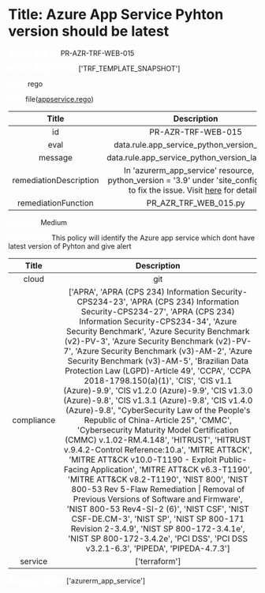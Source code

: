 



# Title: Azure App Service Pyhton version should be latest


***<font color="white">Master Test Id:</font>*** PR-AZR-TRF-WEB-015

***<font color="white">Master Snapshot Id:</font>*** ['TRF_TEMPLATE_SNAPSHOT']

***<font color="white">type:</font>*** rego

***<font color="white">rule:</font>*** file([appservice.rego])  
  
  
  
  

|Title|Description|
| :---: | :---: |
|id|PR-AZR-TRF-WEB-015|
|eval|data.rule.app_service_python_version_latest|
|message|data.rule.app_service_python_version_latest_err|
|remediationDescription|In 'azurerm_app_service' resource, set python_version = '3.9' under 'site_config' block to fix the issue. Visit <a href='https://registry.terraform.io/providers/hashicorp/azurerm/latest/docs/resources/app_service#python_version' target='_blank'>here</a> for details.|
|remediationFunction|PR_AZR_TRF_WEB_015.py|


***<font color="white">Severity:</font>*** Medium

***<font color="white">Description:</font>*** This policy will identify the Azure app service which dont have latest version of Pyhton and give alert  
  
  

|Title|Description|
| :---: | :---: |
|cloud|git|
|compliance|['APRA', 'APRA (CPS 234) Information Security-CPS234-23', 'APRA (CPS 234) Information Security-CPS234-27', 'APRA (CPS 234) Information Security-CPS234-34', 'Azure Security Benchmark', 'Azure Security Benchmark (v2)-PV-3', 'Azure Security Benchmark (v2)-PV-7', 'Azure Security Benchmark (v3)-AM-2', 'Azure Security Benchmark (v3)-AM-5', 'Brazilian Data Protection Law (LGPD)-Article 49', 'CCPA', 'CCPA 2018-1798.150(a)(1)', 'CIS', 'CIS v1.1 (Azure)-9.9', 'CIS v1.2.0 (Azure)-9.9', 'CIS v1.3.0 (Azure)-9.8', 'CIS v1.3.1 (Azure)-9.8', 'CIS v1.4.0 (Azure)-9.8', "CyberSecurity Law of the People's Republic of China-Article 25", 'CMMC', 'Cybersecurity Maturity Model Certification (CMMC) v.1.02-RM.4.148', 'HITRUST', 'HITRUST v.9.4.2-Control Reference:10.a', 'MITRE ATT&CK', 'MITRE ATT&CK v10.0-T1190 - Exploit Public-Facing Application', 'MITRE ATT&CK v6.3-T1190', 'MITRE ATT&CK v8.2-T1190', 'NIST 800', 'NIST 800-53 Rev 5-Flaw Remediation \| Removal of Previous Versions of Software and Firmware', 'NIST 800-53 Rev4-SI-2 (6)', 'NIST CSF', 'NIST CSF-DE.CM-3', 'NIST SP', 'NIST SP 800-171 Revision 2-3.4.9', 'NIST SP 800-172-3.4.1e', 'NIST SP 800-172-3.4.2e', 'PCI DSS', 'PCI DSS v3.2.1-6.3', 'PIPEDA', 'PIPEDA-4.7.3']|
|service|['terraform']|


***<font color="white">Resource Types:</font>*** ['azurerm_app_service']


[appservice.rego]: https://github.com/prancer-io/prancer-compliance-test/tree/master/azure/terraform/appservice.rego

